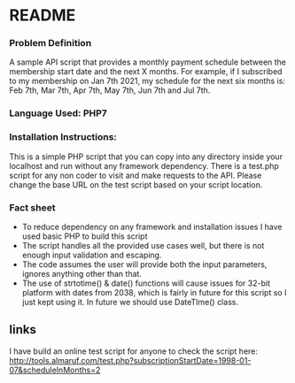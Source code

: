 # README

### Problem Definition
A sample API script that provides a monthly payment schedule between the membership start date and the next X months. For example, if I subscribed to my membership on Jan 7th 2021, my schedule for the next six months is: Feb 7th, Mar 7th, Apr 7th, May 7th, Jun 7th and Jul 7th.

### Language Used: PHP7

### Installation Instructions:
This is a simple PHP script that you can copy into any directory inside your localhost and run without any framework dependency. There is a test.php script for any non coder to visit and make requests to the API. Please change the base URL on the test script based on your script location.

### Fact sheet
* To reduce dependency on any framework and installation issues I have used basic PHP to build this script
* The script handles all the provided use cases well, but there is not enough input validation and escaping.
* The code assumes the user will provide both the input parameters, ignores anything other than that.
* The use of strtotime() & date() functions will cause issues for 32-bit platform with  dates from 2038, which is fairly in future for this script so I just kept using it. In future we should use  DateTIme() class.


## links
I have build an online test script for anyone to check the script here: http://tools.almaruf.com/test.php?subscriptionStartDate=1998-01-07&scheduleInMonths=2


